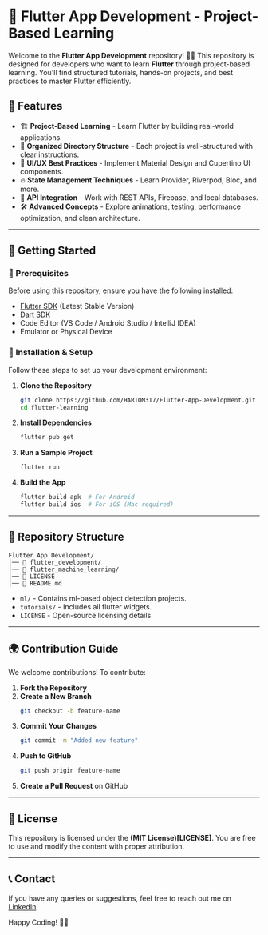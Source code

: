 # 🚀 Flutter App Development - Project-Based Learning

Welcome to the **Flutter App Development** repository! 📱💙 This repository is designed for developers who want to learn **Flutter** through project-based learning. You'll find structured tutorials, hands-on projects, and best practices to master Flutter efficiently.

## 📌 Features
- 🏗 **Project-Based Learning** - Learn Flutter by building real-world applications.
- 📂 **Organized Directory Structure** - Each project is well-structured with clear instructions.
- 🎨 **UI/UX Best Practices** - Implement Material Design and Cupertino UI components.
- 🔥 **State Management Techniques** - Learn Provider, Riverpod, Bloc, and more.
- 🔌 **API Integration** - Work with REST APIs, Firebase, and local databases.
- 🛠 **Advanced Concepts** - Explore animations, testing, performance optimization, and clean architecture.

---

## 📖 Getting Started

### 📜 Prerequisites
Before using this repository, ensure you have the following installed:

- [Flutter SDK](https://flutter.dev/docs/get-started/install) (Latest Stable Version)
- [Dart SDK](https://dart.dev/get-dart)
- Code Editor (VS Code / Android Studio / IntelliJ IDEA)
- Emulator or Physical Device

### 🚀 Installation & Setup
Follow these steps to set up your development environment:

1. **Clone the Repository**
   ```bash
   git clone https://github.com/HARIOM317/Flutter-App-Development.git
   cd flutter-learning
   ```

2. **Install Dependencies**
   ```bash
   flutter pub get
   ```

3. **Run a Sample Project**
   ```bash
   flutter run
   ```

4. **Build the App**
   ```bash
   flutter build apk  # For Android
   flutter build ios  # For iOS (Mac required)
   ```

---

## 📂 Repository Structure
```
Flutter App Development/
│── 📂 flutter_development/
│── 📂 flutter_machine_learning/
│── 📜 LICENSE
│── 📜 README.md
```

- `ml/` - Contains ml-based object detection projects.
- `tutorials/` - Includes all flutter widgets.
- `LICENSE` - Open-source licensing details.

---

## 🌍 Contribution Guide
We welcome contributions! To contribute:

1. **Fork the Repository**
2. **Create a New Branch**
   ```bash
   git checkout -b feature-name
   ```
3. **Commit Your Changes**
   ```bash
   git commit -m "Added new feature"
   ```
4. **Push to GitHub**
   ```bash
   git push origin feature-name
   ```
5. **Create a Pull Request** on GitHub

---

## 📜 License
This repository is licensed under the **(MIT License)[LICENSE]**. You are free to use and modify the content with proper attribution.

---

## 📞 Contact
If you have any queries or suggestions, feel free to reach out me on [LinkedIn](https://linkedin.com/in/hariom-singh-mewada)  

Happy Coding! 🎉🚀
